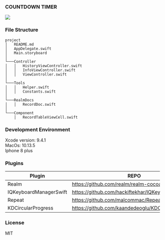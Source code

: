 ### COUNTDOWN TIMER

<img src="https://firebasestorage.googleapis.com/v0/b/testproject-94fec.appspot.com/o/CounterDownTimer.gif?alt=media"/>

### File Structure

```
project
│   README.md
│   AppDelegate.swift
│   Main.storyboard
│
└───Controller
│   │   HistoryViewController.swift
│   │   InfoViewController.swift
│   │   ViewController.swift
│
└───Tools
│   │   Helper.swift
│   │   Constants.swift
│
└───RealmDocs
│   │   RecordDoc.swift
│
└───Component
    │   RecordTableViewCell.swift
```

### Development Environment

Xcode version: 9.4.1 <br>
MacOs: 10.13.5 <br>
Iphone 8 plus <br>

### Plugins

| Plugin                 | REPO                                               |
| ---------------------- | -------------------------------------------------- |
| Realm                  | https://github.com/realm/realm-cocoa               |
| IQKeyboardManagerSwift | https://github.com/hackiftekhar/IQKeyboardManager  |
| Repeat                 | https://github.com/malcommac/Repeat                |
| KDCircularProgress     | https://github.com/kaandedeoglu/KDCircularProgress |

### License

MIT
